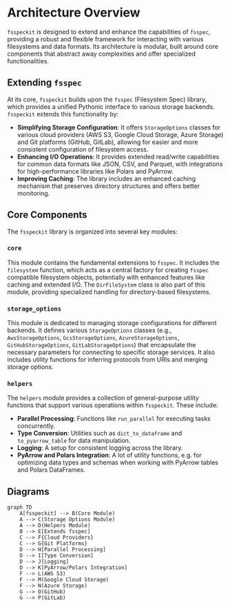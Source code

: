 # Architecture Overview

`fsspeckit` is designed to extend and enhance the capabilities of `fsspec`, providing a robust and flexible framework for interacting with various filesystems and data formats. Its architecture is modular, built around core components that abstract away complexities and offer specialized functionalities.

## Extending `fsspec`

At its core, `fsspeckit` builds upon the `fsspec` (Filesystem Spec) library, which provides a unified Pythonic interface to various storage backends. `fsspeckit` extends this functionality by:

- **Simplifying Storage Configuration**: It offers `StorageOptions` classes for various cloud providers (AWS S3, Google Cloud Storage, Azure Storage) and Git platforms (GitHub, GitLab), allowing for easier and more consistent configuration of filesystem access.
- **Enhancing I/O Operations**: It provides extended read/write capabilities for common data formats like JSON, CSV, and Parquet, with integrations for high-performance libraries like Polars and PyArrow.
- **Improving Caching**: The library includes an enhanced caching mechanism that preserves directory structures and offers better monitoring.

## Core Components

The `fsspeckit` library is organized into several key modules:

### `core`

This module contains the fundamental extensions to `fsspec`. It includes the `filesystem` function, which acts as a central factory for creating `fsspec` compatible filesystem objects, potentially with enhanced features like caching and extended I/O. The `DirFileSystem` class is also part of this module, providing specialized handling for directory-based filesystems.

### `storage_options`

This module is dedicated to managing storage configurations for different backends. It defines various `StorageOptions` classes (e.g., `AwsStorageOptions`, `GcsStorageOptions`, `AzureStorageOptions`, `GitHubStorageOptions`, `GitLabStorageOptions`) that encapsulate the necessary parameters for connecting to specific storage services. It also includes utility functions for inferring protocols from URIs and merging storage options.

### `helpers`

The `helpers` module provides a collection of general-purpose utility functions that support various operations within `fsspeckit`. These include:

- **Parallel Processing**: Functions like `run_parallel` for executing tasks concurrently.
- **Type Conversion**: Utilities such as `dict_to_dataframe` and `to_pyarrow_table` for data manipulation.
- **Logging**: A setup for consistent logging across the library.
- **PyArrow and Polars Integration**: A lot of utility functions, e.g. for optimizing data types and schemas when working with PyArrow tables and Polars DataFrames.


## Diagrams

<!-- Placeholder for architecture diagrams. These can be generated using MkDocs's diagram features (e.g., Mermaid, PlantUML) to visualize the component interactions and data flow. -->

```mermaid
graph TD
    A[fsspeckit] --> B(Core Module)
    A --> C(Storage Options Module)
    A --> D(Helpers Module)
    B --> E[Extends fsspec]
    C --> F{Cloud Providers}
    C --> G{Git Platforms}
    D --> H[Parallel Processing]
    D --> I[Type Conversion]
    D --> J[Logging]
    D --> K[PyArrow/Polars Integration]
    F --> L(AWS S3)
    F --> M(Google Cloud Storage)
    F --> N(Azure Storage)
    G --> O(GitHub)
    G --> P(GitLab)
```